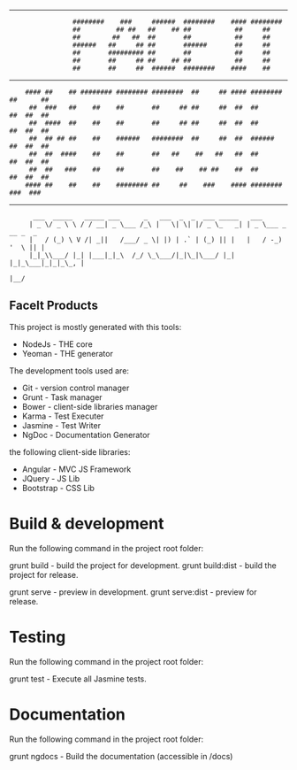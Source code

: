 --------------------------------------------------------------------------------------
					########    ###     ######  ########    #### ######## 
					##         ## ##   ##    ## ##           ##     ##    
					##        ##   ##  ##       ##           ##     ##    
					######   ##     ## ##       ######       ##     ##    
					##       ######### ##       ##           ##     ##    
					##       ##     ## ##    ## ##           ##     ##    
					##       ##     ##  ######  ########    ####    ##   
--------------------------------------------------------------------------------------
		#### ##    ## ######## ######## ########  ##     ## #### ######## ##      ## 
		 ##  ###   ##    ##    ##       ##     ## ##     ##  ##  ##       ##  ##  ## 
		 ##  ####  ##    ##    ##       ##     ## ##     ##  ##  ##       ##  ##  ## 
		 ##  ## ## ##    ##    ######   ########  ##     ##  ##  ######   ##  ##  ## 
		 ##  ##  ####    ##    ##       ##   ##    ##   ##   ##  ##       ##  ##  ## 
		 ##  ##   ###    ##    ##       ##    ##    ## ##    ##  ##       ##  ##  ## 
		#### ##    ##    ##    ######## ##     ##    ###    #### ########  ###  ###  
--------------------------------------------------------------------------------------
		  ___  _____   _____ ___      _   ___  _  _  ___ _____   ___               
		 | _ \/ _ \ \ / / __| _ \___ /_\ |   \| \| |/ _ \_   _| | _ \___ _ __ _  _ 
		 |   / (_) \ V /| _||   /___/ _ \| |) | .` | (_) || |   |   / -_) '  \ || |
		 |_|_\\___/ |_| |___|_|_\  /_/ \_\___/|_|\_|\___/ |_|   |_|_\___|_|_|_\_, |
																			  |__/ 

## FaceIt Products

This project is mostly generated with this tools:
 - NodeJs - THE core
 - Yeoman - THE generator
 
The development tools used are:
 - Git - version control manager
 - Grunt - Task manager
 - Bower - client-side libraries manager
 - Karma - Test Executer
 - Jasmine - Test Writer
 - NgDoc - Documentation Generator
 
the following client-side libraries:
 - Angular - MVC JS Framework
 - JQuery - JS Lib
 - Bootstrap - CSS Lib
 

# Build & development

Run the following command in the project root folder:

grunt build - build the project for development.
grunt build:dist - build the project for release.

grunt serve - preview in development.
grunt serve:dist - preview for release.


# Testing

Run the following command in the project root folder:

grunt test - Execute all Jasmine tests.


# Documentation

Run the following command in the project root folder:

grunt ngdocs - Build the documentation (accessible in /docs)
